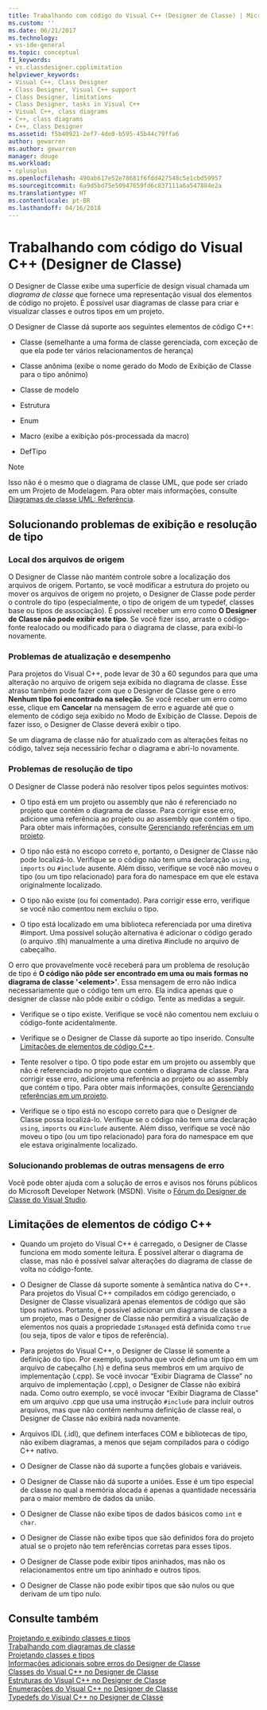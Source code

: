 ```yaml
---
title: Trabalhando com código do Visual C++ (Designer de Classe) | Microsoft Docs
ms.custom: ''
ms.date: 06/21/2017
ms.technology:
- vs-ide-general
ms.topic: conceptual
f1_keywords:
- vs.classdesigner.cpplimitation
helpviewer_keywords:
- Visual C++, Class Designer
- Class Designer, Visual C++ support
- Class Designer, limitations
- Class Designer, tasks in Visual C++
- Visual C++, class diagrams
- C++, class diagrams
- C++, Class Designer
ms.assetid: f5b40921-2ef7-4de0-b595-45b44c79ffa6
author: gewarren
ms.author: gewarren
manager: douge
ms.workload:
- cplusplus
ms.openlocfilehash: 490ab617e52e78681f6fdd427548c5e1cbd59957
ms.sourcegitcommit: 6a9d5bd75e50947659fd6c837111a6a547884e2a
ms.translationtype: HT
ms.contentlocale: pt-BR
ms.lasthandoff: 04/16/2018
---
```

# <a name="working-with-visual-c-code-class-designer"></a>Trabalhando com código do Visual C++ (Designer de Classe)
O Designer de Classe exibe uma superfície de design visual chamada um *diagrama de classe* que fornece uma representação visual dos elementos de código no projeto. É possível usar diagramas de classe para criar e visualizar classes e outros tipos em um projeto.  

O Designer de Classe dá suporte aos seguintes elementos de código C++:  

-   Classe (semelhante a uma forma de classe gerenciada, com exceção de que ela pode ter vários relacionamentos de herança)  

-   Classe anônima (exibe o nome gerado do Modo de Exibição de Classe para o tipo anônimo)  

-   Classe de modelo  

-   Estrutura  

-   Enum  

-   Macro (exibe a exibição pós-processada da macro)  

-   DefTipo  

> [!NOTE]
>  Isso não é o mesmo que o diagrama de classe UML, que pode ser criado em um Projeto de Modelagem. Para obter mais informações, consulte [Diagramas de classe UML: Referência](../../modeling/uml-class-diagrams-reference.md).  

## <a name="troubleshooting-type-resolution-and-display-issues"></a>Solucionando problemas de exibição e resolução de tipo  

### <a name="location-of-source-files"></a>Local dos arquivos de origem  
O Designer de Classe não mantém controle sobre a localização dos arquivos de origem. Portanto, se você modificar a estrutura do projeto ou mover os arquivos de origem no projeto, o Designer de Classe pode perder o controle do tipo (especialmente, o tipo de origem de um typedef, classes base ou tipos de associação). É possível receber um erro como **O Designer de Classe não pode exibir este tipo**. Se você fizer isso, arraste o código-fonte realocado ou modificado para o diagrama de classe, para exibi-lo novamente.  

### <a name="update-and-performance-issues"></a>Problemas de atualização e desempenho  
Para projetos do Visual C++, pode levar de 30 a 60 segundos para que uma alteração no arquivo de origem seja exibida no diagrama de classe. Esse atraso também pode fazer com que o Designer de Classe gere o erro **Nenhum tipo foi encontrado na seleção**. Se você receber um erro como esse, clique em **Cancelar** na mensagem de erro e aguarde até que o elemento de código seja exibido no Modo de Exibição de Classe. Depois de fazer isso, o Designer de Classe deverá exibir o tipo.  

Se um diagrama de classe não for atualizado com as alterações feitas no código, talvez seja necessário fechar o diagrama e abri-lo novamente.  

### <a name="type-resolution-issues"></a>Problemas de resolução de tipo  
O Designer de Classe poderá não resolver tipos pelos seguintes motivos:  
  
-   O tipo está em um projeto ou assembly que não é referenciado no projeto que contém o diagrama de classe. Para corrigir esse erro, adicione uma referência ao projeto ou ao assembly que contém o tipo. Para obter mais informações, consulte [Gerenciando referências em um projeto](../managing-references-in-a-project.md).  
  
-   O tipo não está no escopo correto e, portanto, o Designer de Classe não pode localizá-lo. Verifique se o código não tem uma declaração `using`, `imports` ou `#include` ausente. Além disso, verifique se você não moveu o tipo (ou um tipo relacionado) para fora do namespace em que ele estava originalmente localizado.  

-   O tipo não existe (ou foi comentado). Para corrigir esse erro, verifique se você não comentou nem excluiu o tipo.  

-   O tipo está localizado em uma biblioteca referenciada por uma diretiva #import. Uma possível solução alternativa é adicionar o código gerado (o arquivo .tlh) manualmente a uma diretiva #include no arquivo de cabeçalho.  

O erro que provavelmente você receberá para um problema de resolução de tipo é **O código não pôde ser encontrado em uma ou mais formas no diagrama de classe '\<element>'**. Essa mensagem de erro não indica necessariamente que o código tem um erro. Ela indica apenas que o designer de classe não pôde exibir o código. Tente as medidas a seguir.  

-   Verifique se o tipo existe. Verifique se você não comentou nem excluiu o código-fonte acidentalmente.  

-   Verifique se o Designer de Classe dá suporte ao tipo inserido. Consulte [Limitações de elementos de código C++](#limitations).  

-   Tente resolver o tipo. O tipo pode estar em um projeto ou assembly que não é referenciado no projeto que contém o diagrama de classe. Para corrigir esse erro, adicione uma referência ao projeto ou ao assembly que contém o tipo. Para obter mais informações, consulte [Gerenciando referências em um projeto](../managing-references-in-a-project.md).  

-   Verifique se o tipo está no escopo correto para que o Designer de Classe possa localizá-lo. Verifique se o código não tem uma declaração `using`, `imports` ou `#include` ausente. Além disso, verifique se você não moveu o tipo (ou um tipo relacionado) para fora do namespace em que ele estava originalmente localizado.  

### <a name="troubleshooting-other-error-messages"></a>Solucionando problemas de outras mensagens de erro  
Você pode obter ajuda com a solução de erros e avisos nos fóruns públicos do Microsoft Developer Network (MSDN). Visite o [Fórum do Designer de Classe do Visual Studio](http://go.microsoft.com/fwlink/?linkid=160754).  

##  <a name="limitations"></a> Limitações de elementos de código C++  

-   Quando um projeto do Visual C++ é carregado, o Designer de Classe funciona em modo somente leitura. É possível alterar o diagrama de classe, mas não é possível salvar alterações do diagrama de classe de volta no código-fonte.  

-   O Designer de Classe dá suporte somente à semântica nativa do C++. Para projetos do Visual C++ compilados em código gerenciado, o Designer de Classe visualizará apenas elementos de código que são tipos nativos. Portanto, é possível adicionar um diagrama de classe a um projeto, mas o Designer de Classe não permitirá a visualização de elementos nos quais a propriedade `IsManaged` está definida como `true` (ou seja, tipos de valor e tipos de referência).  

-   Para projetos do Visual C++, o Designer de Classe lê somente a definição do tipo. Por exemplo, suponha que você defina um tipo em um arquivo de cabeçalho (.h) e defina seus membros em um arquivo de implementação (.cpp). Se você invocar “Exibir Diagrama de Classe” no arquivo de implementação (.cpp), o Designer de Classe não exibirá nada. Como outro exemplo, se você invocar “Exibir Diagrama de Classe” em um arquivo .cpp que usa uma instrução `#include` para incluir outros arquivos, mas que não contém nenhuma definição de classe real, o Designer de Classe não exibirá nada novamente.  

-   Arquivos IDL (.idl), que definem interfaces COM e bibliotecas de tipo, não exibem diagramas, a menos que sejam compilados para o código C++ nativo.  

-   O Designer de Classe não dá suporte a funções globais e variáveis.  

-   O Designer de Classe não dá suporte a uniões. Esse é um tipo especial de classe no qual a memória alocada é apenas a quantidade necessária para o maior membro de dados da união.  

-   O Designer de Classe não exibe tipos de dados básicos como `int` e `char`.  

-   O Designer de Classe não exibe tipos que são definidos fora do projeto atual se o projeto não tem referências corretas para esses tipos.  

-   O Designer de Classe pode exibir tipos aninhados, mas não os relacionamentos entre um tipo aninhado e outros tipos.  

-   O Designer de Classe não pode exibir tipos que são nulos ou que derivam de um tipo nulo.  

## <a name="see-also"></a>Consulte também
[Projetando e exibindo classes e tipos](designing-and-viewing-classes-and-types.md)   
[Trabalhando com diagramas de classe](working-with-class-diagrams.md)   
[Projetando classes e tipos](designing-classes-and-types.md)   
[Informações adicionais sobre erros do Designer de Classe](additional-information-about-errors.md)   
[Classes do Visual C++ no Designer de Classe](visual-cpp-classes.md)   
[Estruturas do Visual C++ no Designer de Classe](visual-cpp-structures.md)   
[Enumerações do Visual C++ no Designer de Classe](visual-cpp-enumerations.md)   
[Typedefs do Visual C++ no Designer de Classe](visual-cpp-typedefs.md)
